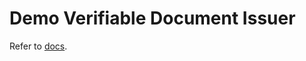 # Demo Verifiable Document Issuer

Refer to [docs](https://www.openattestation.com/docs/developer-section/quickstart/create-verifiable-document-issuer).
